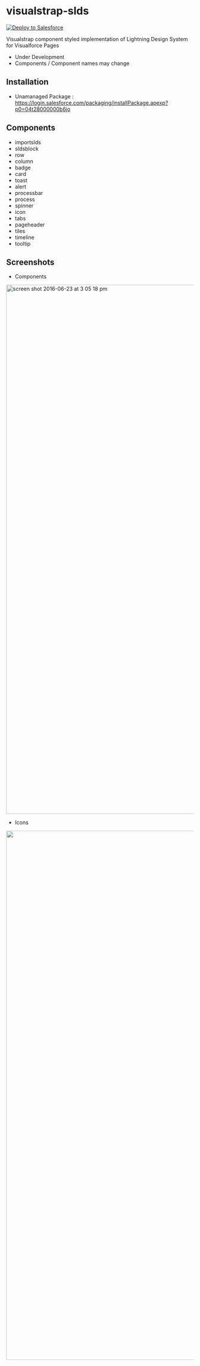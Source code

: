 # visualstrap-slds

<a href="https://githubsfdeploy.herokuapp.com?owner=avinava&repo=visualstrap-slds">
  <img alt="Deploy to Salesforce"
       src="https://raw.githubusercontent.com/afawcett/githubsfdeploy/master/src/main/webapp/resources/img/deploy.png">
</a>

Visualstrap component styled implementation of Lightning Design System for Visualforce Pages

- Under Development
- Components / Component names may change

Installation
-
 - Unamanaged Package : https://login.salesforce.com/packaging/installPackage.apexp?p0=04t28000000b6jo

Components
-
- importslds
- sldsblock
- row
- column
- badge
- card
- toast
- alert
- processbar
- process
- spinner
- icon
- tabs
- pageheader
- tiles
- timeline
- tooltip

Screenshots
-

- Components
<img width="1420" alt="screen shot 2016-06-23 at 3 05 18 pm" src="https://cloud.githubusercontent.com/assets/1398711/18489781/b51d9e24-7a1c-11e6-888d-2907b7f2af7e.png">

- Icons
<img width="1420" src="https://cloud.githubusercontent.com/assets/1398711/18490579/3a32d108-7a20-11e6-906c-09d5a4515bf7.png"/>
